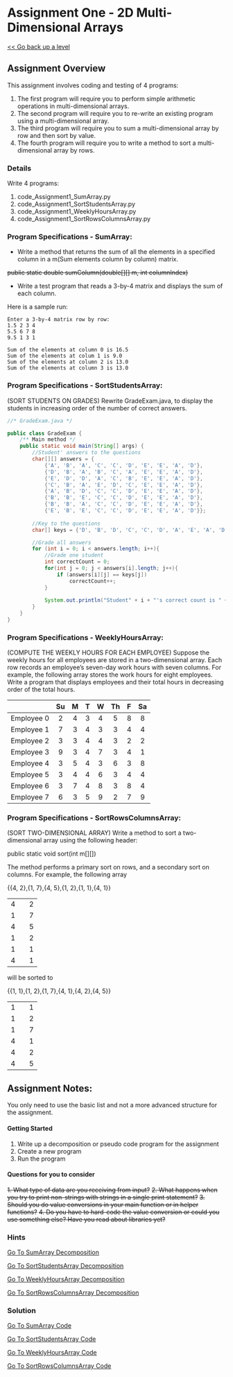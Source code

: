 # Assignment One - 2D Multi-Dimensional Arrays

[<< Go back up a level](ProgrammingPrinciplesII.md)

## Assignment Overview

This assignment involves coding and testing of 4 programs:
1.  The first program will require you to perform simple arithmetic operations in multi-dimensional arrays.
2.  The second program will require you to re-write an existing program using a multi-dimensional array.
3.  The third program will require you to sum a multi-dimensional array by row and then sort by value.
4.  The fourth program will require you to write a method to sort a multi-dimensional array by rows.

### Details

Write 4 programs:
1.  code_Assignment1_SumArray.py
2.  code_Assignment1_SortStudentsArray.py
3.  code_Assignment1_WeeklyHoursArray.py
4.  code_Assignment1_SortRowsColumnsArray.py

### Program Specifications - SumArray:

*   Write a method that returns the sum of all the elements in a specified column in a m(Sum elements column by column) matrix.

~~public static double sumColumn(double[][] m, int columnIndex)~~

*   Write a test program that reads a 3-by-4 matrix and displays the sum of each column. 

Here is a sample run:
```
Enter a 3-by-4 matrix row by row:
1.5 2 3 4
5.5 6 7 8
9.5 1 3 1

Sum of the elements at column 0 is 16.5
Sum of the elements at colum 1 is 9.0
Sum of the elements at column 2 is 13.0
Sum of the elements at column 3 is 13.0
```

### Program Specifications - SortStudentsArray:

(SORT STUDENTS ON GRADES) Rewrite GradeExam.java, to display the students in increasing order of the number of correct answers.


```java
//* GradeExam.java */

public class GradeExam {
    /** Main method */
    public static void main(String[] args) {
        //Student' answers to the questions
        char[][] answers = {
            {'A', 'B', 'A', 'C', 'C', 'D', 'E', 'E', 'A', 'D'},
            {'D', 'B', 'A', 'B', 'C', 'A', 'E', 'E', 'A', 'D'},
            {'E', 'D', 'D', 'A', 'C', 'B', 'E', 'E', 'A', 'D'},
            {'C', 'B', 'A', 'E', 'D', 'C', 'E', 'E', 'A', 'D'},
            {'A', 'B', 'D', 'C', 'C', 'D', 'E', 'E', 'A', 'D'},
            {'B', 'B', 'E', 'C', 'C', 'D', 'E', 'E', 'A', 'D'},
            {'B', 'B', 'A', 'C', 'C', 'D', 'E', 'E', 'A', 'D'},
            {'E', 'B', 'E', 'C', 'C', 'D', 'E', 'E', 'A', 'D'}};
        
        //Key to the questions
        char[] keys = {'D', 'B', 'D', 'C', 'C', 'D', 'A', 'E', 'A', 'D'};

        //Grade all answers
        for (int i = 0; i < answers.length; i++){
            //Grade one student
            int correctCount = 0;
            for(int j = 0; j < answers[i].length; j++){
                if (answers[i][j] == keys[j])
                    correctCount++;
            }
        
            System.out.println("Student" + i + "'s correct count is " + correctCount);
        }
    }
}

```

### Program Specifications - WeeklyHoursArray:

(COMPUTE THE WEEKLY HOURS FOR EACH EMPLOYEE) Suppose the weekly hours for all employees are stored in a two-dimensional array. Each row records an employee’s seven-day work hours with seven columns. For example, the following array stores the work hours for eight employees. Write a program that displays employees and their total hours in decreasing order of the total hours.

 ||Su|M|T|W|Th|F|Sa|
 |-|:-:|:-:|:-:|:-:|:-:|:-:|:-:|
 |Employee 0|2|4|3|4|5|8|8|
 |Employee 1|7|3|4|3|3|4|4|
 |Employee 2|3|3|4|4|3|2|2|
 |Employee 3|9|3|4|7|3|4|1|
 |Employee 4|3|5|4|3|6|3|8|
 |Employee 5|3|4|4|6|3|4|4|
 |Employee 6|3|7|4|8|3|8|4|
 |Employee 7|6|3|5|9|2|7|9|


### Program Specifications - SortRowsColumnsArray:

(SORT TWO-DIMENSIONAL ARRAY) Write a method to sort a two-dimensional array using the following header:

public static void sort(int m[][])

The method performs a primary sort on rows, and a secondary sort on columns. For example, the following array

{{4, 2},{1, 7},{4, 5},{1, 2},{1, 1},{4, 1}}

||||
|-|-|-|
|4||2|
|1||7|
|4||5|
|1||2|
|1||1|
|4||1|

will be sorted to

{{1, 1},{1, 2},{1, 7},{4, 1},{4, 2},{4, 5}}

||||
|-|-|-|
|1||1|
|1||2|
|1||7|
|4||1|
|4||2|
|4||5|


## Assignment Notes:

You only need to use the basic list and not a more advanced structure for the assignment.
 
#### Getting Started

1.	Write up a decomposition or pseudo code program for the assignment
2.	Create a new program
3.	Run the program
 
 
#### Questions for you to consider

~~1.	What type of data are you receiving from input?~~
~~2.	What happens when you try to print non-strings with strings in a single print statement?~~
~~3.  Should you do value conversions in your main function or in helper functions?~~
~~4.  Do you have to hard-code the value conversion or could you use something else? Have you read about libraries yet?~~

### Hints

[Go To SumArray Decomposition](Assignment1_SumArray.txt)

[Go To SortStudentsArray Decomposition](Assignment1_SortStudentsArray.txt)

[Go To WeeklyHoursArray Decomposition](Assignment1_WeeklyHoursArray.txt)

[Go To SortRowsColumnsArray Decomposition](Assignment1_SortRowsColumnsArray.txt)

### Solution

[Go To SumArray Code](code_Assignment1_SumArray.py)

[Go To SortStudentsArray Code](code_Assignment1_SortStudentsArray.py)

[Go To WeeklyHoursArray Code](code_Assignment1_WeeklyHoursArray.py)

[Go To SortRowsColumnsArray Code](code_Assignment1_SortRowsColumnsArray.py)